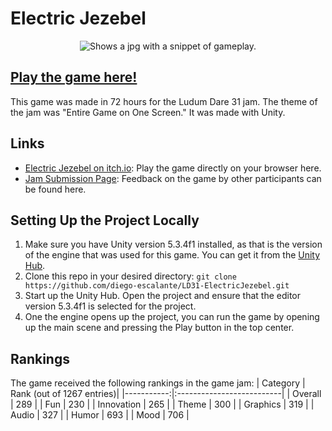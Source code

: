# Electric Jezebel

<p align="center">
  <picture>
    <source srcset="../assets/gameplay.jpg?raw=true">
    <img alt="Shows a jpg with a snippet of gameplay." src="../assets/gameplay.jpg?raw=true">
  </picture>
</p>

## [Play the game here!](https://diego-escalante.itch.io/electric-jezebel)
This game was made in 72 hours for the Ludum Dare 31 jam. The theme of the jam was "Entire Game on One Screen." It was made with Unity. 

## Links
* [Electric Jezebel on itch.io](https://diego-escalante.itch.io/electric-jezebel): Play the game directly on your browser here.
* [Jam Submission Page](http://ludumdare.com/compo/ludum-dare-31/?action=preview&uid=46754): Feedback on the game by other participants can be found here.

## Setting Up the Project Locally
1. Make sure you have Unity version 5.3.4f1 installed, as that is the version of the engine that was used for this game. You can get it from the [Unity Hub](https://unity.com/download).
2. Clone this repo in your desired directory: `git clone https://github.com/diego-escalante/LD31-ElectricJezebel.git`
3. Start up the Unity Hub. Open the project and ensure that the editor version 5.3.4f1 is selected for the project.
4. One the engine opens up the project, you can run the game by opening up the main scene and pressing the Play button in the top center.

## Rankings
The game received the following rankings in the game jam:
| Category   | Rank (out of 1267 entries)|
|-----------:|:--------------------------|
| Overall    | 289                       |
| Fun        | 230                       |
| Innovation | 265                       |
| Theme      | 300                       |
| Graphics   | 319                       |
| Audio      | 327                       |
| Humor      | 693                       |
| Mood       | 706                       |
